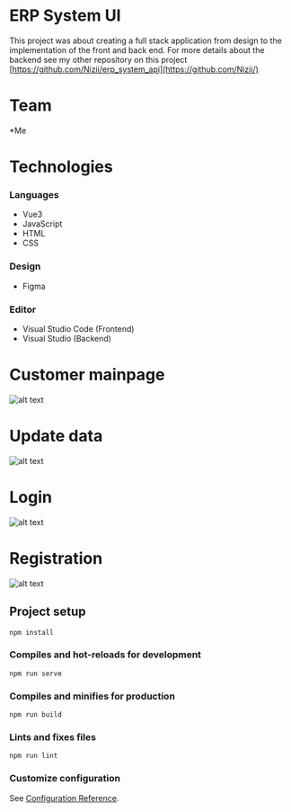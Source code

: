 # ERP System UI

This project was about creating a full stack application from design to the implementation of the front and back end. For more details about the backend see my other repository on this project [https://github.com/Nizii/erp_system_api](https://github.com/Nizii/)

# Team
*Me
# Technologies
### Languages
* Vue3
* JavaScript
* HTML
* CSS

### Design
* Figma

### Editor 
* Visual Studio Code (Frontend)
* Visual Studio (Backend)

# Customer mainpage
![alt text](https://github.com/Nizii/ui/blob/master/src/assets/Home.PNG)

# Update data
![alt text](https://github.com/Nizii/ui/blob/master/src/assets/Update.PNG)

# Login
![alt text](https://github.com/Nizii/ui/blob/master/src/assets/Login.PNG)

# Registration
![alt text](https://github.com/Nizii/ui/blob/master/src/assets/SignUp.PNG)



## Project setup
```
npm install
```

### Compiles and hot-reloads for development
```
npm run serve
```

### Compiles and minifies for production
```
npm run build
```

### Lints and fixes files
```
npm run lint
```

### Customize configuration
See [Configuration Reference](https://cli.vuejs.org/config/).
